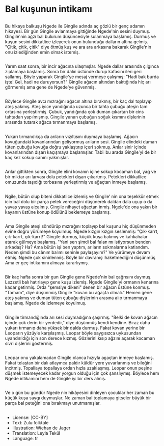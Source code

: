 # Bal kuşunun intikamı

##
Bu hikaye balkuşu Ngede ile Gingile adında aç gözlü bir genç adamın hikayesi. Bir gün Gingile avlanmaya gittiğinde Ngede'nin sesini duymuş. Gingile'nin ağzı bal bulurum düşüncesiyle sulanmaya başlamış. Durmuş ve kuşun sesini dikkatlice izleyerek onun bulunduğu dalların altina gelmiş. "Çitik, çitik, çitik" diye ötmüş kuş ve ara ara arkasına bakarak Gingile'nin onu izlediğinden emin olmak istemiş.

##
Yarım saat sonra, bir incir ağacına ulaşmışlar. Ngede dallar arasında çılgınca zıplamaya başlamış. Sonra bir dalın üstünde durup kafasını ileri geri sallamış. Böyle yaparak Gingile'ye mesaj vermeye çalışmış: "Hadi bak burda işte! Gel, hadi ne duruyorsun?" Gingile ağacın altından baktığında hiç arı görmemiş ama gene de Ngede'ye güvenmiş.

##
Böylece Gingile avcı mızrağını ağacın altına bırakmış, bir kaç dal toplayıp ateş yakmış. Ateş iyice yandığında uzunca bir tahta çubuğu ateşin tam ortasına yerleştirmiş. Çubuk, yandığında çok duman çıkartan bir cins tahtadan yapılmışmış. Gingile yanan çubuğun soğuk kısmını dişlerinin arasında tutarak ağaca tırmanmaya başlamış.

##
Yukarı tırmandıkça da arıların vızıltısını duymaya başlamış. Ağacın kovuğundaki kovanlarından geliyormuş arıların sesi. Gingile elindeki duman tüten çubuğu kovuğa doğru yaklaştırıp içeri sokmuş. Arılar sinir içinde kovanlarından dışarı kaçışmaya başlamışlar. Tabii bu arada Gingile'yi de bir kaç kez sokup canını yakmışlar.

##
Arılar gittikten sonra, Gingile elini kovanın içine sokup kocaman bal, yag ve bir miktar arı larvası dolu petekleri dışarı çıkartmış. Petekleri dikkatlice omuzunda taşıdığı torbasına yerleştirmiş ve ağaçtan inmeye başlamış.

##
Ngile, bütün olup biteni dikkatlice izlemiş ve Gingile' nin ona teşekkür etmek icin bal dolu bir parça petek vereceğini düşünerek daldan dala uçup o da yavaş yavaş alçalmış. Gingile nihayet ağaçtan inmiş. Ngele'de ona yakın bir kayanın üstüne konup ödülünü beklemeye başlamış.

##
Ama Gingile ateşi söndürüp mızrağını toplayıp bal kuşunu hiç düşünmeden evine doğru yürümeye koyulmuş. Ngede kızgın kızgın seslenmiş: "Çık-karrt, çık-karrt, çık-karrt!" Gingile durmuş, küçük kuşa bakmış ve kahkahalar atarak gülmeye başlamış. "Yani sen şimdi bal falan mı istiyorsun benden arkadaş? Ha? Ama bütün işi ben yaptım, arıların sokmalarına katlandım. Neden şimdi bu cânım balımı seninle paylaşayım?" Ve yürümeye devam etmiş. Ngede çok sinirlenmiş. Böyle bir davranışı haketmediğini düşünmüş. Ama er geç intikamını almaya kararlıymış.

##
Bir kaç hafta sonra bir gun Gingile gene Ngede'nin bal çağrısını duymuş. Lezzetli balı hatırlayıp gene kuşu izlemiş. Ngede Gingile'yi ormanın kenarına kadar getirmiş. Orda "şemsiye dikeni" denen bir ağacın üstüne konmuş. "Tamam", diye düşünmüş Gingile "kovan bu ağaçta olmalı." Hemen gene ateş yakmış ve duman tüten çubuğu dişlerinin arasına alıp tırmanmaya başlamış. Ngede de izlemeye koyulmuş.

##
Gingile tirmandığında arı sesi duymadığına şaşırmış. "Belki de kovan ağacın içinde çok derin bir yerdedir," diye düşünmüş kendi kendine. Biraz daha yukarı tırmanıp daha yüksek bir dalda durmuş. Fakat kovan yerine bir Leoparın yüzüyle karşılaşmış. Leopar böyle saygısızca uykusundan uyandırıldığı için son derece kızmış. Gözlerini kısıp ağzını açarak kocaman sivri dişlerini göstermiş.

##
Leopar onu yakalamadan Gingile olanca hızıyla agaçtan inmeye başlamış. Fakat telaştan bir dalı atlayınca paldır küldür yere yuvarlanmış ve bileğini incitmiş. Topallaya topallaya ordan hızla uzaklaşmış. Leopar onun peşine düşmek istemeyecek kadar yorgun olduğu için çok şanslıymış. Böylece hem Ngede intikamını hem de Gingile iyi bir ders almış.

##
Ve o gün bu gündür Ngede nin hikâyesini dinleyen çocuklar her zaman bu küçük kuşa saygı duymuşlar. Ne zaman bal toplamaya gitseler büyük bir parça bal peteğini ona bırakmayı unutmamışlar.

##
* License: [CC-BY]
* Text: Zulu folktale
* Illustration: Wiehan de Jager
* Translation: Leyla Tekül
* Language: tr
